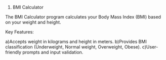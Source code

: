 1. BMI Calculator

The BMI Calculator program calculates your Body Mass Index (BMI) based on your weight and height.

Key Features:

  a)Accepts weight in kilograms and height in meters.
  b)Provides BMI classification (Underweight, Normal weight, Overweight, Obese).
  c)User-friendly prompts and input validation.
